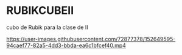 # RUBIKCUBEII
cubo de Rubik para la clase de II


https://user-images.githubusercontent.com/72877378/152649595-94caef77-82a5-4dd3-bbda-ea6c1bfcef40.mp4

